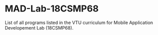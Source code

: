 # MAD-Lab-18CSMP68

List of all programs listed in the VTU curriculum for Mobile Application Developement Lab (18CSMP68).
